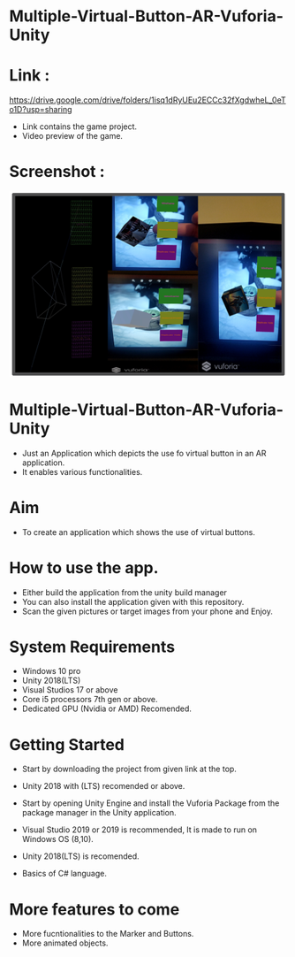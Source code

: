# Multiple-Virtual-Button-AR-Vuforia-Unity

# Link : 
https://drive.google.com/drive/folders/1isq1dRyUEu2ECCc32fXgdwheL_0eTo1D?usp=sharing

* Link contains the game project.
* Video preview of the game.

# Screenshot : 

![](GameCollage.png)

# Multiple-Virtual-Button-AR-Vuforia-Unity
* Just an Application which depicts the use fo virtual button in an AR application.
* It enables various functionalities.

# Aim
* To create an application which shows the use of virtual buttons.

# How to use the app.
* Either build the application from the unity build manager
* You can also install the application given with this repository.
* Scan the given pictures or target images from your phone and Enjoy.


# System Requirements
* Windows 10 pro
* Unity 2018(LTS)
* Visual Studios 17 or above
* Core i5 processors 7th gen or above.
* Dedicated GPU (Nvidia or AMD) Recomended.

# Getting Started
* Start by downloading the project from given link at the top.
* Unity 2018 with (LTS) recomended or above.
* Start by opening Unity Engine and install the Vuforia Package from the package manager in the Unity application.


* Visual Studio 2019 or 2019 is recommended, It is made to run on Windows OS (8,10).
* Unity 2018(LTS) is recomended.
* Basics of C# language.

# More features to come 
* More fucntionalities to the Marker and Buttons.
* More animated objects.







